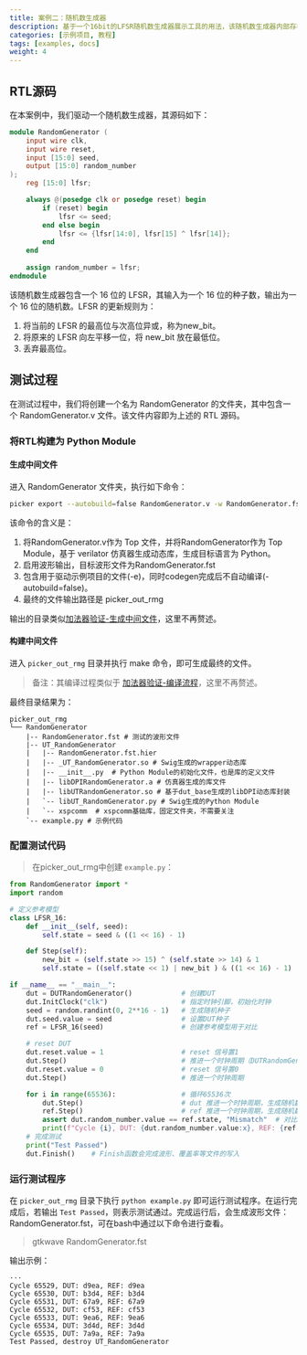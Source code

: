 ```yaml
---
title: 案例二：随机数生成器
description: 基于一个16bit的LFSR随机数生成器展示工具的用法，该随机数生成器内部存在时钟信号、时序逻辑与寄存器。
categories: [示例项目, 教程]
tags: [examples, docs]
weight: 4
---
```


## RTL源码

在本案例中，我们驱动一个随机数生成器，其源码如下：

```verilog
module RandomGenerator (
    input wire clk,
    input wire reset,
    input [15:0] seed,
    output [15:0] random_number
);
    reg [15:0] lfsr;

    always @(posedge clk or posedge reset) begin
        if (reset) begin
            lfsr <= seed;
        end else begin
            lfsr <= {lfsr[14:0], lfsr[15] ^ lfsr[14]};
        end
    end
 
    assign random_number = lfsr;
endmodule
```

该随机数生成器包含一个 16 位的 LFSR，其输入为一个 16 位的种子数，输出为一个 16 位的随机数。LFSR 的更新规则为：
1. 将当前的 LFSR 的最高位与次高位异或，称为new_bit。 
2. 将原来的 LFSR 向左平移一位，将 new_bit 放在最低位。
2. 丢弃最高位。


## 测试过程

在测试过程中，我们将创建一个名为 RandomGenerator 的文件夹，其中包含一个 RandomGenerator.v 文件。该文件内容即为上述的 RTL 源码。

### 将RTL构建为 Python Module

#### 生成中间文件

进入 RandomGenerator 文件夹，执行如下命令：

```bash
picker export --autobuild=false RandomGenerator.v -w RandomGenerator.fst --sname RandomGenerator --tdir picker_out_rmg/ --lang python -e --sim verilator
```

该命令的含义是：

1. 将RandomGenerator.v作为 Top 文件，并将RandomGenerator作为 Top Module，基于 verilator 仿真器生成动态库，生成目标语言为 Python。
2. 启用波形输出，目标波形文件为RandomGenerator.fst
3. 包含用于驱动示例项目的文件(-e)，同时codegen完成后不自动编译(-autobuild=false)。
4. 最终的文件输出路径是 picker_out_rmg


输出的目录类似[加法器验证-生成中间文件](/docs/quick-start/eg-adder/#生成中间文件)，这里不再赘述。

#### 构建中间文件

进入 `picker_out_rmg` 目录并执行 make 命令，即可生成最终的文件。

> 备注：其编译过程类似于 [加法器验证-编译流程](/docs/quick-start/eg-adder/#构建中间文件)，这里不再赘述。

最终目录结果为：

```shell
picker_out_rmg
└── RandomGenerator
    |-- RandomGenerator.fst # 测试的波形文件
    |-- UT_RandomGenerator
    |   |-- RandomGenerator.fst.hier
    |   |-- _UT_RandomGenerator.so # Swig生成的wrapper动态库
    |   |-- __init__.py  # Python Module的初始化文件，也是库的定义文件
    |   |-- libDPIRandomGenerator.a # 仿真器生成的库文件
    |   |-- libUTRandomGenerator.so # 基于dut_base生成的libDPI动态库封装
    |   `-- libUT_RandomGenerator.py # Swig生成的Python Module
    |   `-- xspcomm  # xspcomm基础库，固定文件夹，不需要关注
    `-- example.py # 示例代码
```

### 配置测试代码

> 在picker_out_rmg中创建 `example.py`：

```python
from RandomGenerator import *
import random

# 定义参考模型
class LFSR_16:
    def __init__(self, seed):
        self.state = seed & ((1 << 16) - 1)

    def Step(self):
        new_bit = (self.state >> 15) ^ (self.state >> 14) & 1
        self.state = ((self.state << 1) | new_bit ) & ((1 << 16) - 1)

if __name__ == "__main__":
    dut = DUTRandomGenerator()            # 创建DUT 
    dut.InitClock("clk")                  # 指定时钟引脚，初始化时钟
    seed = random.randint(0, 2**16 - 1)   # 生成随机种子
    dut.seed.value = seed                 # 设置DUT种子
    ref = LFSR_16(seed)                   # 创建参考模型用于对比

    # reset DUT
    dut.reset.value = 1                   # reset 信号置1
    dut.Step()                            # 推进一个时钟周期（DUTRandomGenerator是时序电路，需要通过Step推进）
    dut.reset.value = 0                   # reset 信号置0
    dut.Step()                            # 推进一个时钟周期

    for i in range(65536):                # 循环65536次
        dut.Step()                        # dut 推进一个时钟周期，生成随机数
        ref.Step()                        # ref 推进一个时钟周期，生成随机数
        assert dut.random_number.value == ref.state, "Mismatch"  # 对比DUT和参考模型生成的随机数
        print(f"Cycle {i}, DUT: {dut.random_number.value:x}, REF: {ref.state:x}") # 打印结果
    # 完成测试
    print("Test Passed")
    dut.Finish()    # Finish函数会完成波形、覆盖率等文件的写入
```

### 运行测试程序

在 `picker_out_rmg` 目录下执行 `python example.py` 即可运行测试程序。在运行完成后，若输出 `Test Passed`，则表示测试通过。完成运行后，会生成波形文件：RandomGenerator.fst，可在bash中通过以下命令进行查看。

>gtkwave RandomGenerator.fst

输出示例：

```shell
···
Cycle 65529, DUT: d9ea, REF: d9ea
Cycle 65530, DUT: b3d4, REF: b3d4
Cycle 65531, DUT: 67a9, REF: 67a9
Cycle 65532, DUT: cf53, REF: cf53
Cycle 65533, DUT: 9ea6, REF: 9ea6
Cycle 65534, DUT: 3d4d, REF: 3d4d
Cycle 65535, DUT: 7a9a, REF: 7a9a
Test Passed, destroy UT_RandomGenerator
```
